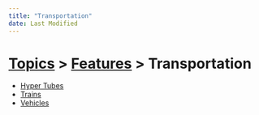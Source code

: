 ```yaml
---
title: "Transportation"
date: Last Modified
---
```

# [Topics](../../topics.md) > [Features](../../topics/features.md) > Transportation
* [Hyper Tubes](../../topics/features/transportation/hyper-tubes.md)
* [Trains](../../topics/features/transportation/trains.md)
* [Vehicles](../../topics/features/transportation/vehicles.md)
